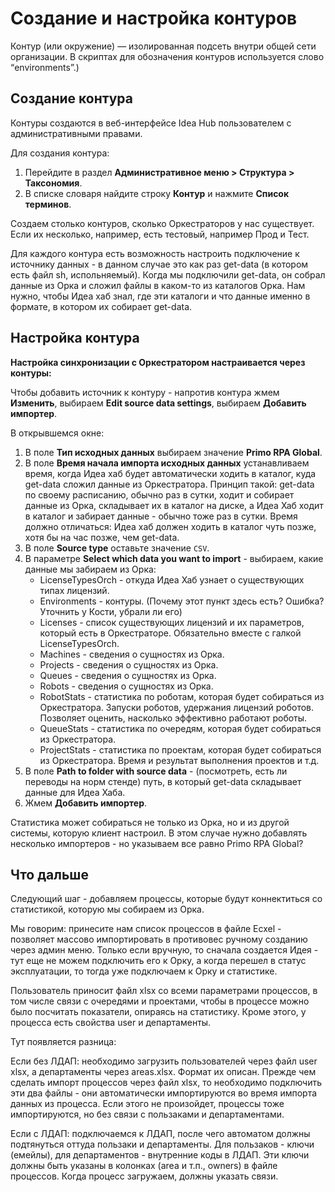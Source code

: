 # Создание и настройка контуров

Контур (или окружение) — изолированная подсеть внутри общей сети организации. В скриптах для обозначения контуров используется слово “environments”.)



## Создание контура

Контуры создаются в веб-интерфейсе Idea Hub пользователем с административными правами.

Для создания контура:
1. Перейдите в раздел **Административное меню > Структура > Таксономия**.
2. В списке словаря найдите строку **Контур** и нажмите **Список терминов**. 

Создаем столько контуров, сколько Оркестраторов у нас существует. Если их несколько, например, есть тестовый, например Прод и Тест.

Для каждого контура есть возможность настроить подключение к источнику данных - в данном случае это как раз get-data (в котором есть файл sh, испольняемый). Когда мы подключили get-data, он собрал данные из Орка и сложил файлы в каком-то из каталогов Орка. Нам нужно, чтобы Идеа хаб знал, где эти каталоги и что данные именно в формате, в котором их собирает get-data.

## Настройка контура

**Настройка синхронизации с Оркестратором настраивается через контуры:**

Чтобы добавить источник к контуру - напротив контура жмем **Изменить**, выбираем **Edit source data settings**, выбираем **Добавить импортер**. 

В открывшемся окне:
1. В поле **Тип исходных данных** выбираем значение **Primo RPA Global**. 
1. В поле **Время начала импорта исходных данных** устанавливаем время, когда Идеа хаб будет автоматически ходить в каталог, куда get-data сложил данные из Оркестратора. Принцип такой: get-data по своему расписанию, обычно раз в сутки, ходит и собирает данные из Орка, складывает их в каталог на диске, а Идеа Хаб ходит в каталог и забирает данные - обычно тоже раз в сутки. Время должно отличаться: Идеа хаб должен ходить в каталог чуть позже, хотя бы на час позже, чем get-data.
1. В поле **Source type** оставьте значение `CSV`.
1. В параметре **Select which data you want to import** - выбираем, какие данные мы забираем из Орка:
   * LicenseTypesOrch - откуда Идеа Хаб узнает о существующих типах лицензий.
   * Environments - контуры. (Почему этот пункт здесь есть? Ошибка? Уточнить у Кости, убрали ли его)
   * Licenses - список существующих лицензий и их параметров, который есть в Оркестраторе. Обязательно вместе с галкой LicenseTypesOrch. 
   * Machines - сведения о сущностях из Орка.
   * Projects - сведения о сущностях из Орка.
   * Queues - сведения о сущностях из Орка.
   * Robots - сведения о сущностях из Орка.
   * RobotStats - статистика по роботам, которая будет собираться из Оркестратора. Запуски роботов, удержания лицензий роботов. Позволяет оценить, насколько эффективно работают роботы. 
   * QueueStats - статистика по очередям, которая будет собираться из Оркестратора.
   * ProjectStats - статистика по проектам, которая будет собираться из Оркестратора. Время и результат выполнения проектов и т.д.
1. В поле **Path to folder with source data** - (посмотреть, есть ли переводы на норм стенде) путь, в который get-data складывает данные для Идеа Хаба. 
1. Жмем **Добавить импортер**.

Статистика может собираться не только из Орка, но и из другой системы, которую клиент настроил. В этом случае нужно добавлять несколько импортеров - но указываем все равно Primo RPA Global?


## Что дальше
Следующий шаг - добавляем процессы, которые будут коннектиться со статистикой, которую мы собираем из Орка.

Мы говорим: принесите нам список процессов в файле Ecxel - позволяет массово импортировать в противовес ручному созданию через админ меню. Только если вручную, то сначала создается Идея - тут еще не можем подключить его к Орку, а когда перешел в статус эксплуатации, то тогда уже подключаем к Орку и статистике.

Пользователь приносит файл xlsx со всеми параметрами процессов, в том числе связи с очередями и проектами, чтобы в процессе можно было посчитать показатели, опираясь на статистику. Кроме этого, у процесса есть свойства user и департаменты.

Тут появляется разница:

Если без ЛДАП: необходимо загрузить пользователей через файл user xlsx, а департаменты через areas.xlsx. Формат их описан. Прежде чем сделать импорт процессов через файл xlsx, то необходимо подключить эти два файлы - они автоматически импортируются во время импорта данных из процесса. Если этого не произойдет, процессы тоже импортируются, но без связи с пользаками и департаментами.


Если с ЛДАП: подключаемся к ЛДАП, после чего автоматом должны подтянуться оттуда пользаки и департаменты. Для пользаков - ключи (емейлы), для департаментов - внутренние коды в ЛДАП. Эти ключи должны быть указаны в колонках (area и т.п., owners) в файле процессов. Когда процесс загружаем, должны указать связи. 
